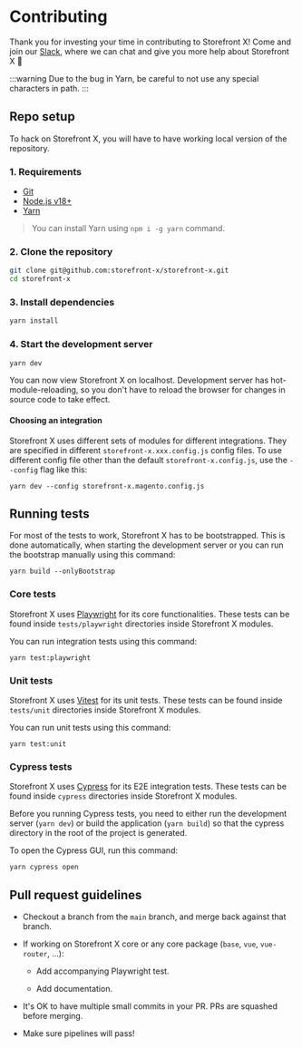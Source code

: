 # Contributing

Thank you for investing your time in contributing to Storefront X! Come and join our [Slack](https://join.slack.com/t/storefront-xworkspace/shared_invite/zt-1dwz7npyd-xjW5y02qUJvznFdnNtqN1Q), where we can chat and give you more help about Storefront X 🙂

:::warning
Due to the bug in Yarn, be careful to not use any special characters in path.
:::

## Repo setup

To hack on Storefront X, you will have to have working local version of the repository.

### 1. Requirements

- [Git](https://git-scm.com/)
- [Node.js v18+](https://nodejs.org/en/)
- [Yarn](https://yarnpkg.com/getting-started/install)

> You can install Yarn using `npm i -g yarn` command.

### 2. Clone the repository

```sh
git clone git@github.com:storefront-x/storefront-x.git
cd storefront-x
```

### 3. Install dependencies

```sh
yarn install
```

### 4. Start the development server

```sh
yarn dev
```

You can now view Storefront X on localhost. Development server has hot-module-reloading, so you don't have to reload the browser for changes in source code to take effect.

#### Choosing an integration

Storefront X uses different sets of modules for different integrations. They are specified in different `storefront-x.xxx.config.js` config files. To use different config file other than the default `storefront-x.config.js`, use the `--config` flag like this:

`yarn dev --config storefront-x.magento.config.js`

## Running tests

For most of the tests to work, Storefront X has to be bootstrapped. This is done automatically, when starting the development server or you can run the bootstrap manually using this command:

```
yarn build --onlyBootstrap
```

### Core tests

Storefront X uses [Playwright](https://playwright.dev) for its core functionalities. These tests can be found inside `tests/playwright` directories inside Storefront X modules.

You can run integration tests using this command:

```
yarn test:playwright
```

### Unit tests

Storefront X uses [Vitest](https://vitest.dev) for its unit tests. These tests can be found inside `tests/unit` directories inside Storefront X modules.

You can run unit tests using this command:

```
yarn test:unit
```

### Cypress tests

Storefront X uses [Cypress](https://www.cypress.io) for its E2E integration tests. These tests can be found inside `cypress` directories inside Storefront X modules.

Before you running Cypress tests, you need to either run the development server (`yarn dev`) or build the application (`yarn build`) so that the cypress directory in the root of the project is generated.

To open the Cypress GUI, run this command:

```
yarn cypress open
```

## Pull request guidelines

- Checkout a branch from the `main` branch, and merge back against that branch.

- If working on Storefront X core or any core package (`base`, `vue`, `vue-router`, ...):

  - Add accompanying Playwright test.

  - Add documentation.

- It's OK to have multiple small commits in your PR. PRs are squashed before merging.

- Make sure pipelines will pass!
